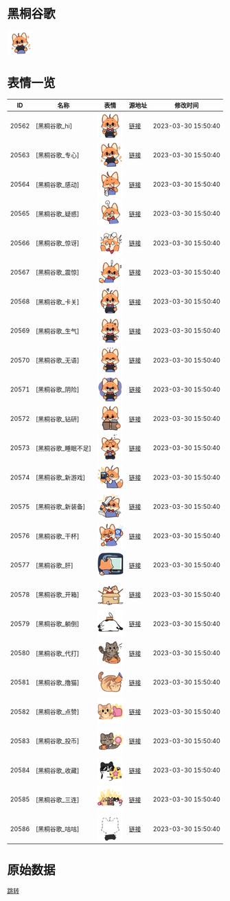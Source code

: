 # 黑桐谷歌

<img src="./cover.png" height="60" alt="cover" />

# 表情一览

|ID|名称|表情|源地址|修改时间|
|----|----|----|----|----|
|20562|[黑桐谷歌_hi]|<img src="./pic/020562_%5B黑桐谷歌_hi%5D.png" height="60" alt="hi"/>|[链接](https://i0.hdslb.com/bfs/garb/fd706688475697c1eba93e30b766c4d993eb4b95.png)|2023-03-30 15:50:40|
|20563|[黑桐谷歌_专心]|<img src="./pic/020563_%5B黑桐谷歌_专心%5D.png" height="60" alt="专心"/>|[链接](https://i0.hdslb.com/bfs/garb/ed8c016f6b6d86f3f6d9d0672f3fb791d4dcae14.png)|2023-03-30 15:50:40|
|20564|[黑桐谷歌_感动]|<img src="./pic/020564_%5B黑桐谷歌_感动%5D.png" height="60" alt="感动"/>|[链接](https://i0.hdslb.com/bfs/garb/27f7a7c6d88b4b377ab5b6a5c105cb914de9134a.png)|2023-03-30 15:50:40|
|20565|[黑桐谷歌_疑惑]|<img src="./pic/020565_%5B黑桐谷歌_疑惑%5D.png" height="60" alt="疑惑"/>|[链接](https://i0.hdslb.com/bfs/garb/cb29b1c500438c473b6405e214f4af0a008884a0.png)|2023-03-30 15:50:40|
|20566|[黑桐谷歌_惊讶]|<img src="./pic/020566_%5B黑桐谷歌_惊讶%5D.png" height="60" alt="惊讶"/>|[链接](https://i0.hdslb.com/bfs/garb/99e70e653a6abb191162847cf7ce0156a99a05f8.png)|2023-03-30 15:50:40|
|20567|[黑桐谷歌_震惊]|<img src="./pic/020567_%5B黑桐谷歌_震惊%5D.png" height="60" alt="震惊"/>|[链接](https://i0.hdslb.com/bfs/garb/8eb3c87c977b82c7eb80354630dc37423fa0d26e.png)|2023-03-30 15:50:40|
|20568|[黑桐谷歌_卡关]|<img src="./pic/020568_%5B黑桐谷歌_卡关%5D.png" height="60" alt="卡关"/>|[链接](https://i0.hdslb.com/bfs/garb/6cafe4cfde759294ffbd861c18c8fb9978876ade.png)|2023-03-30 15:50:40|
|20569|[黑桐谷歌_生气]|<img src="./pic/020569_%5B黑桐谷歌_生气%5D.png" height="60" alt="生气"/>|[链接](https://i0.hdslb.com/bfs/garb/06c0bb5893c2d86a53d1750db2fb1b9ef974d8a9.png)|2023-03-30 15:50:40|
|20570|[黑桐谷歌_无语]|<img src="./pic/020570_%5B黑桐谷歌_无语%5D.png" height="60" alt="无语"/>|[链接](https://i0.hdslb.com/bfs/garb/4ca0d623d51c6830d74dfdd4b94b3275d4025e5c.png)|2023-03-30 15:50:40|
|20571|[黑桐谷歌_阴险]|<img src="./pic/020571_%5B黑桐谷歌_阴险%5D.png" height="60" alt="阴险"/>|[链接](https://i0.hdslb.com/bfs/garb/2b92c8da35d25c0e99677161ea4ef8b4b8fe4d9e.png)|2023-03-30 15:50:40|
|20572|[黑桐谷歌_钻研]|<img src="./pic/020572_%5B黑桐谷歌_钻研%5D.png" height="60" alt="钻研"/>|[链接](https://i0.hdslb.com/bfs/garb/6a7025f5f4f94f3057d688f4880d047b11dc6770.png)|2023-03-30 15:50:40|
|20573|[黑桐谷歌_睡眠不足]|<img src="./pic/020573_%5B黑桐谷歌_睡眠不足%5D.png" height="60" alt="睡眠不足"/>|[链接](https://i0.hdslb.com/bfs/garb/6a2d3bb0a18e53a4637725aa39c20b1336de7100.png)|2023-03-30 15:50:40|
|20574|[黑桐谷歌_新游戏]|<img src="./pic/020574_%5B黑桐谷歌_新游戏%5D.png" height="60" alt="新游戏"/>|[链接](https://i0.hdslb.com/bfs/garb/016818c3f9226eee30347053bc3e733ebb144553.png)|2023-03-30 15:50:40|
|20575|[黑桐谷歌_新装备]|<img src="./pic/020575_%5B黑桐谷歌_新装备%5D.png" height="60" alt="新装备"/>|[链接](https://i0.hdslb.com/bfs/garb/2de982652198a0a7720a918487cb5696fe774b97.png)|2023-03-30 15:50:40|
|20576|[黑桐谷歌_干杯]|<img src="./pic/020576_%5B黑桐谷歌_干杯%5D.png" height="60" alt="干杯"/>|[链接](https://i0.hdslb.com/bfs/garb/aa29a7a818079c40dbe29f33d8cdca5a14ef3e75.png)|2023-03-30 15:50:40|
|20577|[黑桐谷歌_肝]|<img src="./pic/020577_%5B黑桐谷歌_肝%5D.png" height="60" alt="肝"/>|[链接](https://i0.hdslb.com/bfs/garb/b9ca007ecd3dc2e5605f65ab9982f7529de23660.png)|2023-03-30 15:50:40|
|20578|[黑桐谷歌_开箱]|<img src="./pic/020578_%5B黑桐谷歌_开箱%5D.png" height="60" alt="开箱"/>|[链接](https://i0.hdslb.com/bfs/garb/6e145f4268595d167ccd1a070782a60a997e9a55.png)|2023-03-30 15:50:40|
|20579|[黑桐谷歌_躺倒]|<img src="./pic/020579_%5B黑桐谷歌_躺倒%5D.png" height="60" alt="躺倒"/>|[链接](https://i0.hdslb.com/bfs/garb/0fe07221fc4d5042c0ca9c634099f58bd206ec31.png)|2023-03-30 15:50:40|
|20580|[黑桐谷歌_代打]|<img src="./pic/020580_%5B黑桐谷歌_代打%5D.png" height="60" alt="代打"/>|[链接](https://i0.hdslb.com/bfs/garb/96eca601705acce7b30334d4838e7c23e1c22a39.png)|2023-03-30 15:50:40|
|20581|[黑桐谷歌_撸猫]|<img src="./pic/020581_%5B黑桐谷歌_撸猫%5D.png" height="60" alt="撸猫"/>|[链接](https://i0.hdslb.com/bfs/garb/fa237103e407420d268156b2b6da8c88b0d3bdf0.png)|2023-03-30 15:50:40|
|20582|[黑桐谷歌_点赞]|<img src="./pic/020582_%5B黑桐谷歌_点赞%5D.png" height="60" alt="点赞"/>|[链接](https://i0.hdslb.com/bfs/garb/6c219413e798a721e9184e1fe1dec205c2a6b2e9.png)|2023-03-30 15:50:40|
|20583|[黑桐谷歌_投币]|<img src="./pic/020583_%5B黑桐谷歌_投币%5D.png" height="60" alt="投币"/>|[链接](https://i0.hdslb.com/bfs/garb/2833af3b33c214d05f169065786ad0b03681716e.png)|2023-03-30 15:50:40|
|20584|[黑桐谷歌_收藏]|<img src="./pic/020584_%5B黑桐谷歌_收藏%5D.png" height="60" alt="收藏"/>|[链接](https://i0.hdslb.com/bfs/garb/ad3e52c9335051ada4585046675212cb201fccfb.png)|2023-03-30 15:50:40|
|20585|[黑桐谷歌_三连]|<img src="./pic/020585_%5B黑桐谷歌_三连%5D.png" height="60" alt="三连"/>|[链接](https://i0.hdslb.com/bfs/garb/c751d16494d7d5fafe52e1ab99a3daa12bc0f4f8.png)|2023-03-30 15:50:40|
|20586|[黑桐谷歌_咕咕]|<img src="./pic/020586_%5B黑桐谷歌_咕咕%5D.png" height="60" alt="咕咕"/>|[链接](https://i0.hdslb.com/bfs/garb/1ab5931be5fd37c13164a50df132d32d66e0d414.png)|2023-03-30 15:50:40|

# 原始数据

[跳转](./raw.json)

